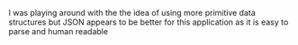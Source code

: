 I was playing around with the the idea of using more primitive data structures but JSON appears to be better for this application as it is easy to parse and human readable